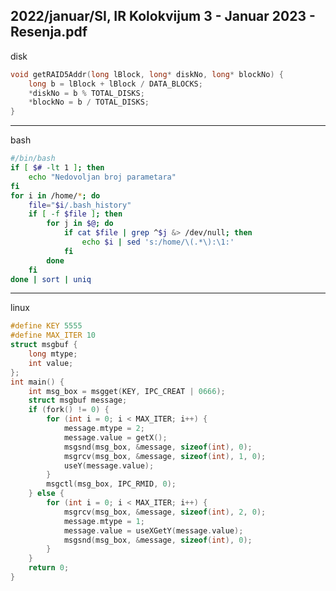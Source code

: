 2022/januar/SI, IR Kolokvijum 3 - Januar 2023 - Resenja.pdf
--------------------------------------------------------------------------------
disk
```cpp
void getRAID5Addr(long lBlock, long* diskNo, long* blockNo) {
    long b = lBlock + lBlock / DATA_BLOCKS;
    *diskNo = b % TOTAL_DISKS;
    *blockNo = b / TOTAL_DISKS;
}
```

--------------------------------------------------------------------------------
bash
```bash
#/bin/bash
if [ $# -lt 1 ]; then
    echo "Nedovoljan broj parametara"
fi
for i in /home/*; do
    file="$i/.bash_history"
    if [ -f $file ]; then
        for j in $@; do
            if cat $file | grep ^$j &> /dev/null; then
                echo $i | sed 's:/home/\(.*\):\1:'
            fi
        done
    fi
done | sort | uniq
```

--------------------------------------------------------------------------------
linux
```c
#define KEY 5555
#define MAX_ITER 10
struct msgbuf {
    long mtype;
    int value;
};
int main() {
    int msg_box = msgget(KEY, IPC_CREAT | 0666);
    struct msgbuf message;
    if (fork() != 0) {
        for (int i = 0; i < MAX_ITER; i++) {
            message.mtype = 2;
            message.value = getX();
            msgsnd(msg_box, &message, sizeof(int), 0);
            msgrcv(msg_box, &message, sizeof(int), 1, 0);
            useY(message.value);
        }
        msgctl(msg_box, IPC_RMID, 0);
    } else {
        for (int i = 0; i < MAX_ITER; i++) {
            msgrcv(msg_box, &message, sizeof(int), 2, 0);
            message.mtype = 1;
            message.value = useXGetY(message.value);
            msgsnd(msg_box, &message, sizeof(int), 0);
        }
    }
    return 0;
}
```
